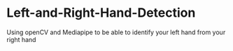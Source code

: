 # Left-and-Right-Hand-Detection
Using openCV and Mediapipe to be able to identify your left hand from your right hand
